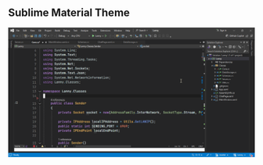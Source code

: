 ## Sublime Material Theme

![photo1](https://github.com/TheAjaykrishnanR/VS2022_Sublime_Material_Theme/blob/master/imgs/devenv_4a4S3yvaLE.png)


